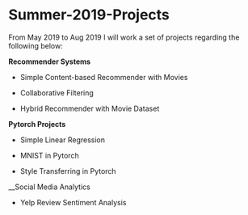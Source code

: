 # Summer-2019-Projects

From May 2019 to Aug 2019 I will work a set of projects regarding the following below:

__Recommender Systems__

+ Simple Content-based Recommender with Movies

+ Collaborative Filtering

+ Hybrid Recommender with Movie Dataset

__Pytorch Projects__

+ Simple Linear Regression

+ MNIST in Pytorch

+ Style Transferring in Pytorch

__Social Media Analytics

+ Yelp Review Sentiment Analysis


